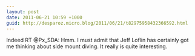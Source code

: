 ```yaml
---
layout: post
date: 2011-06-21 10:59 +1000
guid: http://desparoz.micro.blog/2011/06/21/t82975958432366592.html
---
```

Indeed RT @Px_SDA: Hmm. I must admit that Jeff Loflin has certainly got me thinking about side mount diving. It really is quite interesting.
